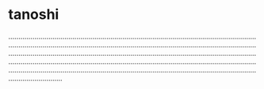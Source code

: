 # tanoshi

.......................................................................................................................................................................................................................................................................................................................................................................................................................................................................................................................................................................................................................................................................